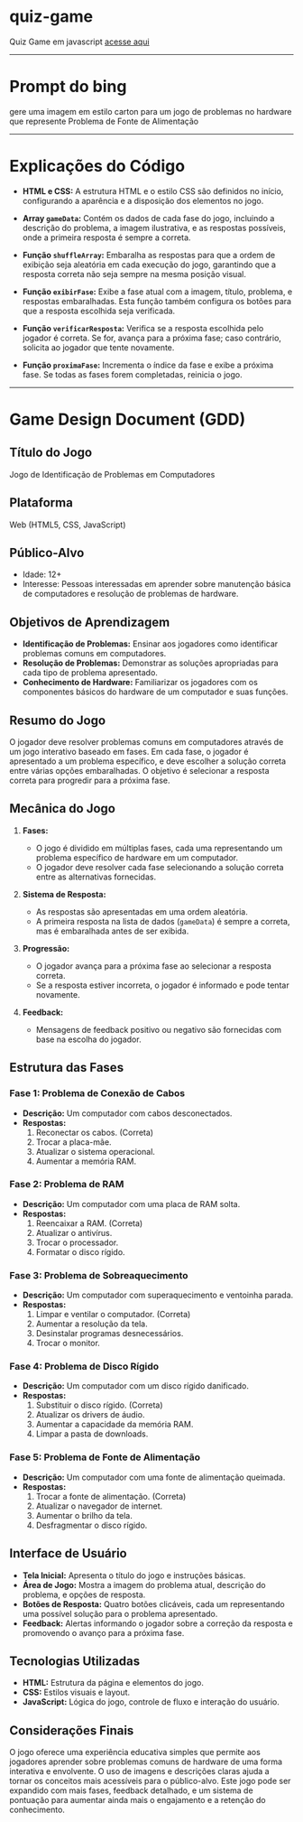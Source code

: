 # quiz-game
Quiz Game em javascript
[acesse aqui](https://lfernandoetec.github.io/quiz-game/)
***
# Prompt do bing
gere uma imagem em estilo carton para um jogo de problemas no hardware que represente Problema de Fonte de Alimentação
***
# Explicações do Código

- **HTML e CSS:** A estrutura HTML e o estilo CSS são definidos no início, configurando a aparência e a disposição dos elementos no jogo.

- **Array `gameData`:** Contém os dados de cada fase do jogo, incluindo a descrição do problema, a imagem ilustrativa, e as respostas possíveis, onde a primeira resposta é sempre a correta.

- **Função `shuffleArray`:** Embaralha as respostas para que a ordem de exibição seja aleatória em cada execução do jogo, garantindo que a resposta correta não seja sempre na mesma posição visual.

- **Função `exibirFase`:** Exibe a fase atual com a imagem, título, problema, e respostas embaralhadas. Esta função também configura os botões para que a resposta escolhida seja verificada.

- **Função `verificarResposta`:** Verifica se a resposta escolhida pelo jogador é correta. Se for, avança para a próxima fase; caso contrário, solicita ao jogador que tente novamente.

- **Função `proximaFase`:** Incrementa o índice da fase e exibe a próxima fase. Se todas as fases forem completadas, reinicia o jogo.
***

# Game Design Document (GDD)

## Título do Jogo
Jogo de Identificação de Problemas em Computadores

## Plataforma
Web (HTML5, CSS, JavaScript)

## Público-Alvo
- Idade: 12+
- Interesse: Pessoas interessadas em aprender sobre manutenção básica de computadores e resolução de problemas de hardware.

## Objetivos de Aprendizagem
- **Identificação de Problemas:** Ensinar aos jogadores como identificar problemas comuns em computadores.
- **Resolução de Problemas:** Demonstrar as soluções apropriadas para cada tipo de problema apresentado.
- **Conhecimento de Hardware:** Familiarizar os jogadores com os componentes básicos do hardware de um computador e suas funções.

## Resumo do Jogo
O jogador deve resolver problemas comuns em computadores através de um jogo interativo baseado em fases. Em cada fase, o jogador é apresentado a um problema específico, e deve escolher a solução correta entre várias opções embaralhadas. O objetivo é selecionar a resposta correta para progredir para a próxima fase.

## Mecânica do Jogo
1. **Fases:**
   - O jogo é dividido em múltiplas fases, cada uma representando um problema específico de hardware em um computador.
   - O jogador deve resolver cada fase selecionando a solução correta entre as alternativas fornecidas.

2. **Sistema de Resposta:**
   - As respostas são apresentadas em uma ordem aleatória.
   - A primeira resposta na lista de dados (`gameData`) é sempre a correta, mas é embaralhada antes de ser exibida.

3. **Progressão:**
   - O jogador avança para a próxima fase ao selecionar a resposta correta.
   - Se a resposta estiver incorreta, o jogador é informado e pode tentar novamente.

4. **Feedback:**
   - Mensagens de feedback positivo ou negativo são fornecidas com base na escolha do jogador.

## Estrutura das Fases
### Fase 1: Problema de Conexão de Cabos
- **Descrição:** Um computador com cabos desconectados.
- **Respostas:**
  1. Reconectar os cabos. (Correta)
  2. Trocar a placa-mãe.
  3. Atualizar o sistema operacional.
  4. Aumentar a memória RAM.

### Fase 2: Problema de RAM
- **Descrição:** Um computador com uma placa de RAM solta.
- **Respostas:**
  1. Reencaixar a RAM. (Correta)
  2. Atualizar o antivírus.
  3. Trocar o processador.
  4. Formatar o disco rígido.

### Fase 3: Problema de Sobreaquecimento
- **Descrição:** Um computador com superaquecimento e ventoinha parada.
- **Respostas:**
  1. Limpar e ventilar o computador. (Correta)
  2. Aumentar a resolução da tela.
  3. Desinstalar programas desnecessários.
  4. Trocar o monitor.

### Fase 4: Problema de Disco Rígido
- **Descrição:** Um computador com um disco rígido danificado.
- **Respostas:**
  1. Substituir o disco rígido. (Correta)
  2. Atualizar os drivers de áudio.
  3. Aumentar a capacidade da memória RAM.
  4. Limpar a pasta de downloads.

### Fase 5: Problema de Fonte de Alimentação
- **Descrição:** Um computador com uma fonte de alimentação queimada.
- **Respostas:**
  1. Trocar a fonte de alimentação. (Correta)
  2. Atualizar o navegador de internet.
  3. Aumentar o brilho da tela.
  4. Desfragmentar o disco rígido.

## Interface de Usuário
- **Tela Inicial:** Apresenta o título do jogo e instruções básicas.
- **Área de Jogo:** Mostra a imagem do problema atual, descrição do problema, e opções de resposta.
- **Botões de Resposta:** Quatro botões clicáveis, cada um representando uma possível solução para o problema apresentado.
- **Feedback:** Alertas informando o jogador sobre a correção da resposta e promovendo o avanço para a próxima fase.

## Tecnologias Utilizadas
- **HTML:** Estrutura da página e elementos do jogo.
- **CSS:** Estilos visuais e layout.
- **JavaScript:** Lógica do jogo, controle de fluxo e interação do usuário.

## Considerações Finais
O jogo oferece uma experiência educativa simples que permite aos jogadores aprender sobre problemas comuns de hardware de uma forma interativa e envolvente. O uso de imagens e descrições claras ajuda a tornar os conceitos mais acessíveis para o público-alvo. Este jogo pode ser expandido com mais fases, feedback detalhado, e um sistema de pontuação para aumentar ainda mais o engajamento e a retenção do conhecimento.
